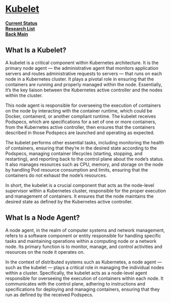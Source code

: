 # **[Kubelet](https://www.windriver.com/solutions/learning/what-is-a-kubelet#:~:text=A%20kubelet%20is%20a%20critical,node%20in%20a%20Kubernetes%20cluster.)**

**[Current Status](../../../../development/status/weekly/current_status.md)**\
**[Research List](../../../research_list.md)**\
**[Back Main](../../../../README.md)**

## What Is a Kubelet?

A kubelet is a critical component within Kubernetes architecture. It is the primary node agent — the administrative agent that monitors application servers and routes administrative requests to servers — that runs on each node in a Kubernetes cluster. It plays a pivotal role in ensuring that the containers are running and properly managed within the node. Essentially, it’s the key liaison between the Kubernetes active controller and the nodes within the cluster.

This node agent is responsible for overseeing the execution of containers on the node by interacting with the container runtime, which could be Docker, containerd, or another compliant runtime. The kubelet receives Podspecs, which are specifications for a set of one or more containers, from the Kubernetes active controller, then ensures that the containers described in those Podspecs are launched and operating as expected.

The kubelet performs other essential tasks, including monitoring the health of containers, ensuring that they’re in the desired state according to the Podspecs, managing container lifecycles (starting, stopping, and restarting), and reporting back to the control plane about the node’s status. It also manages resources such as CPU, memory, and storage on the node by handling Pod resource consumption and limits, ensuring that the containers do not exhaust the node’s resources.

In short, the kubelet is a crucial component that acts as the node-level supervisor within a Kubernetes cluster, responsible for the proper execution and management of containers. It ensures that the node maintains the desired state as defined by the Kubernetes active controller.

## What Is a Node Agent?

A node agent, in the realm of computer systems and network management, refers to a software component or entity responsible for handling specific tasks and maintaining operations within a computing node or a network node. Its primary function is to monitor, manage, and control activities and resources on the node it operates on.

In the context of distributed systems such as Kubernetes, a node agent — such as the kubelet — plays a critical role in managing the individual nodes within a cluster. Specifically, the kubelet acts as a node-level agent responsible for overseeing the execution of containers within each node. It communicates with the control plane, adhering to instructions and specifications for deploying and managing containers, ensuring that they run as defined by the received Podspecs.
